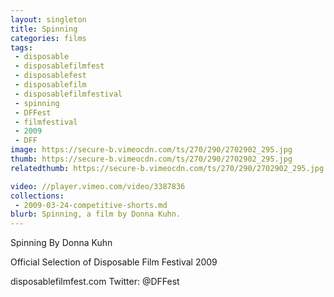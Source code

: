 ```yaml
---
layout: singleton
title: Spinning
categories: films
tags:
 - disposable
 - disposablefilmfest
 - disposablefest
 - disposablefilm
 - disposablefilmfestival
 - spinning
 - DFFest
 - filmfestival
 - 2009
 - DFF
image: https://secure-b.vimeocdn.com/ts/270/290/2702902_295.jpg
thumb: https://secure-b.vimeocdn.com/ts/270/290/2702902_295.jpg
relatedthumb: https://secure-b.vimeocdn.com/ts/270/290/2702902_295.jpg

video: //player.vimeo.com/video/3387836
collections:
 - 2009-03-24-competitive-shorts.md
blurb: Spinning, a film by Donna Kuhn.
---
```


Spinning
By Donna Kuhn

Official Selection of Disposable Film Festival 2009

disposablefilmfest.com
Twitter: @DFFest